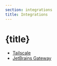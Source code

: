 ```yaml
---
section: integrations
title: Integrations
---
```


<script context="module">
  export const prerender = true;
</script>

# {title}

- [Tailscale](/docs/integrations/tailscale)
- [JetBrains Gateway](/docs/integrations/jetbrains-gateway)
